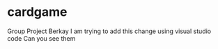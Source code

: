 # cardgame
Group Project 
Berkay I am trying to add this change using visual studio code
Can you see them